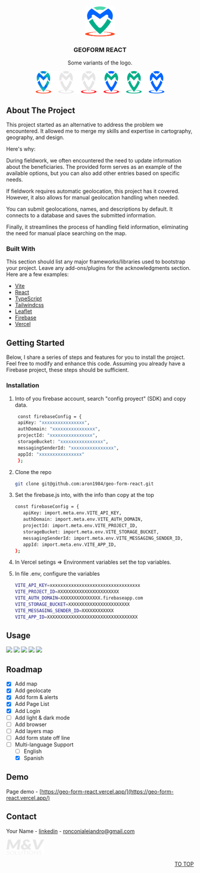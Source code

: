 <div id="top"></div>

<!-- PROJECT LOGO -->
<br />
<div align="center">
  <a href="#">
    <img src="src/assets/img/g-logo_myv.svg" alt="Logo" width="80" height="80">
  </a>

  <h3 align="center">GEOFORM REACT</h3>

  <p align="center">Some variants of the logo.</p>
    
   <img src="src/assets/img/myvlogo-logos_variantes.svg" height="60">
</div>

<!-- ABOUT THE PROJECT -->

## About The Project

This project started as an alternative to address the problem we encountered. It allowed me to merge my skills and expertise in cartography, geography, and design.

Here's why:

During fieldwork, we often encountered the need to update information about the beneficiaries. The provided form serves as an example of the available options, but you can also add other entries based on specific needs.

If fieldwork requires automatic geolocation, this project has it covered. However, it also allows for manual geolocation handling when needed.

You can submit geolocations, names, and descriptions by default. It connects to a database and saves the submitted information.

Finally, it streamlines the process of handling field information, eliminating the need for manual place searching on the map.

### Built With

This section should list any major frameworks/libraries used to bootstrap your project. Leave any add-ons/plugins for the acknowledgments section. Here are a few examples:

- [Vite](https://vitejs.dev/)
- [React](https://reactjs.org/)
- [TypeScript](https://www.typescriptlang.org/)
- [Tailwindcss](https://tailwindcss.com/)
- [Leaflet](https://leafletjs.com/)
- [Firebase](https://firebase.google.com/?hl=es)
- [Vercel](https://vercel.com/)

<!-- GETTING STARTED -->

## Getting Started

Below, I share a series of steps and features for you to install the project. Feel free to modify and enhance this code. Assuming you already have a Firebase project, these steps should be sufficient.

### Installation

1. Into of you firebase account, search "config proyect" (SDK) and copy data.
   ```sh
    const firebaseConfig = {
    apiKey: "xxxxxxxxxxxxxxxx",
    authDomain: "xxxxxxxxxxxxxxxx",
    projectId: "xxxxxxxxxxxxxxxx",
    storageBucket: "xxxxxxxxxxxxxxxx",
    messagingSenderId: "xxxxxxxxxxxxxxxx",
    appId: "xxxxxxxxxxxxxxxx"
    };
   ```
2. Clone the repo
   ```sh
   git clone git@github.com:aron1984/geo-form-react.git
   ```
3. Set the firebase.js into, with the info than copy at the top
   ```sh
   const firebaseConfig = {
      apiKey: import.meta.env.VITE_API_KEY,
      authDomain: import.meta.env.VITE_AUTH_DOMAIN,
      projectId: import.meta.env.VITE_PROJECT_ID,
      storageBucket: import.meta.env.VITE_STORAGE_BUCKET,
      messagingSenderId: import.meta.env.VITE_MESSAGING_SENDER_ID,
      appId: import.meta.env.VITE_APP_ID,
   };
   ```
4. In Vercel setings => Environment variables set the top variables.

5. In file .env, configure the variables
   ```sh
   VITE_API_KEY=xxxxxxxxxxxxxxxxxxxxxxxxxxxxxxxxxx
   VITE_PROJECT_ID=XXXXXXXXXXXXXXXXXXXXXXX
   VITE_AUTH_DOMAIN=XXXXXXXXXXXXXXX.firebaseapp.com
   VITE_STORAGE_BUCKET=XXXXXXXXXXXXXXXXXXXXXXX
   VITE_MESSAGING_SENDER_ID=XXXXXXXXXXXX
   VITE_APP_ID=XXXXXXXXXXXXXXXXXXXXXXXXXXXXXXXXXX
   ```

<!-- USAGE EXAMPLES -->

## Usage

<img src="https://res.cloudinary.com/dzvvin1g2/image/upload/v1697684344/app-location/geoform_1_punpax.jpg" height='300' />
<img src="https://res.cloudinary.com/dzvvin1g2/image/upload/v1697684344/app-location/geoform_2_mkunhy.jpg" height='300' />
<img src="https://res.cloudinary.com/dzvvin1g2/image/upload/v1697684344/app-location/geoform_3_gva5lv.jpg" height='300' />
<img src="https://res.cloudinary.com/dzvvin1g2/image/upload/v1697684344/app-location/geoform_4_ldpsc6.jpg" height='300' />
<img src="https://res.cloudinary.com/dzvvin1g2/image/upload/v1697684344/app-location/geoform_5_te2kag.jpg" height='300' />

<!-- ROADMAP -->

## Roadmap

- [x] Add map
- [x] Add geolocate
- [x] Add form & alerts
- [x] Add Page List
- [x] Add Login
- [ ] Add light & dark mode
- [ ] Add browser
- [ ] Add layers map
- [ ] Add form state off line
- [ ] Multi-language Support
  - [ ] English
  - [x] Spanish

<!-- CONTRIBUTING -->

<!-- LICENSE -->

## Demo

Page demo - [https://geo-form-react.vercel.app/](https://geo-form-react.vercel.app/)

<!-- CONTACT -->

## Contact

Your Name - [linkedin](https://www.linkedin.com/in/alejandro-ronconi/) - ronconialejandro@gmail.com

<img src="src/assets/img/g-myvsolutions.svg" height="40">

<p align="right"><a href="#top">TO TOP</a></p>
